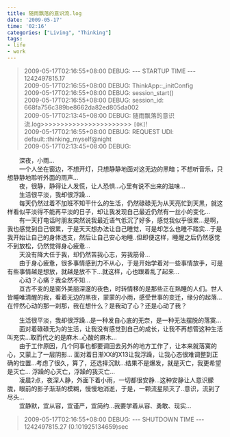 ```yaml
---
title: 随雨飘落的意识流.log
date: '2009-05-17'
time: '02:16'
categories: ["Living", "Thinking"]
tags:
- life
- work
---
```


>2009-05-17T02:16:55+08:00 DEBUG: --- STARTUP TIME --- 1242497815.17  
>2009-05-17T02:16:55+08:00 DEBUG: ThinkApp::_initConfig  
>2009-05-17T02:16:55+08:00 DEBUG: session_start()  
>2009-05-17T02:16:55+08:00 DEBUG: session_id: 668fa756c389be8662da82ed805da002  
>2009-05-17T02:13:45+08:00 DEBUG: 随雨飘落的意识流.log>>>>>>>>>>>>>>>>>>>>>>> `[OK]`!  
>2009-05-17T02:16:55+08:00 DEBUG: REQUEST UDI: default::thinking_myself@night  
>2009-05-17T02:13:45+08:00 DEBUG:  

　　深夜，小雨...   
　　一个人坐在窗边，不想开灯，只想静静地面对这无边的黑暗；不想听音乐，只想静静地聆听外面的雨声...  
　　夜，很静，静得让人发慌，让人恐惧...心里有说不出来的滋味...  
　　生活很平淡，我却很浮躁...  
　　每天仍然过着不加班不知干什么的生活，仍然碌碌无为从天亮忙到天黑，就这样看似平淡得不能再平淡的日子，却让我发现自己最近仍然有一丝小的变化...  
　　有一天打电话时朋友突然说我最近语气低沉了好多，感觉我似乎很累...是啊，我也感觉到自己很累，于是天天想办法让自己睡觉，可是却怎么也睡不踏实...于是我开始让自己的身体透支，然后让自己安心地睡..但即便这样，睡醒之后仍然感觉不到放松，仍然觉得身心疲惫...  
　　天没有降大任于我，却仍然苦我心志，劳我筋骨...  
　　由于身心疲惫，很多事情感到力不从心，于是开始学着对一些事情放手，可是有些事情越是想放，就越是放不下...就这样，心也跟着乱了起来...  
　　心动？心痛？我全然不知...  
　　亘古不变的是窗外美丽深邃的夜色，时转情移的是那些正在熟睡的人们。世人皆睡唯清醒的我，看着无边的黑夜，蒙蒙的小雨，感受世事的变迁，缘分的起落...在怦然心动的那一刹那，我在想什么？是我动了心？还是心动了我？  

　　生活很平淡，我却很浮躁...是一种发自心底的无奈，是一种无法摆脱的落寞...  
　　面对着碌碌无为的生活，让我没有感觉到自己的成长，让我不再想管这种生活叫充实...取而代之的是麻木..心酸的麻木...  
　　由于工作原因，几个同事也都要调回去另外的地方工作了，让本来就落寞的心，又蒙上了一层阴影...  面对着日渐XX的X13让我浮躁，让我心态很难调整到正确的位置...考虑了很久，算了，还选择沉默...结果不是爆发，就是灭亡，我更希望是灭亡...  浮躁的心灭亡，浮躁的我灭亡...  
　　凌晨2点，夜深人静，外面下着小雨，一切都很安静...这种安静让人意识朦胧，眼前的影子渐渐的模糊，慢慢地消逝，于是，一颗流星陨灭了..意识，流到了尽头...   
　　宜静默，宜从容，宜谨严，宜简约...我要学着从容、勇敢、现实...   

>2009-05-17T02:16:55+08:00 DEBUG: --- SHUTDOWN TIME --- 1242497815.27 (0.101925134659)sec  